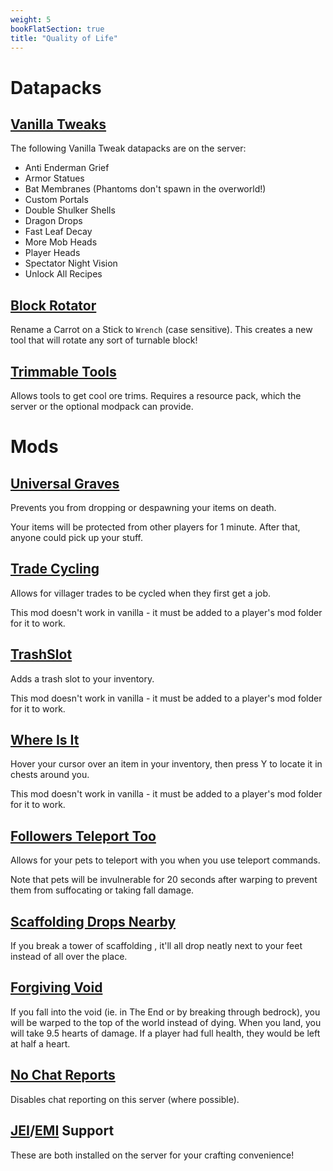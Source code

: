 ```yaml
---
weight: 5
bookFlatSection: true
title: "Quality of Life"
---
```


# Datapacks

## [Vanilla Tweaks](https://vanillatweaks.net/)

The following Vanilla Tweak datapacks are on the server:

- Anti Enderman Grief
- Armor Statues
- Bat Membranes (Phantoms don't spawn in the overworld!)
- Custom Portals
- Double Shulker Shells
- Dragon Drops
- Fast Leaf Decay
- More Mob Heads
- Player Heads
- Spectator Night Vision
- Unlock All Recipes

## [Block Rotator](https://github.com/GoldenDelicios/block_rotator)

Rename a Carrot on a Stick to `Wrench` (case sensitive). This creates a new tool that will rotate any sort of turnable block!

## [Trimmable Tools](https://modrinth.com/datapack/trimmable-tools?hl=en-US)

Allows tools to get cool ore trims. Requires a resource pack, which the server or the optional modpack can provide.

# Mods

## [Universal Graves](https://modrinth.com/mod/universal-graves?hl=en-US)

Prevents you from dropping or despawning your items on death.

Your items will be protected from other players for 1 minute. After that, anyone could pick up your stuff.

## [Trade Cycling](https://modrinth.com/mod/trade-cycling)

Allows for villager trades to be cycled when they first get a job.

This mod doesn't work in vanilla - it must be added to a player's mod folder for it to work.

## [TrashSlot](https://modrinth.com/mod/trashslot?hl=en-US)

Adds a trash slot to your inventory.

This mod doesn't work in vanilla - it must be added to a player's mod folder for it to work.

## [Where Is It](https://modrinth.com/mod/where-is-it)

Hover your cursor over an item in your inventory, then press Y to locate it in chests around you.

This mod doesn't work in vanilla - it must be added to a player's mod folder for it to work.

## [Followers Teleport Too](https://modrinth.com/mod/followers-teleport-too)

Allows for your pets to teleport with you when you use teleport commands.

Note that pets will be invulnerable for 20 seconds after warping to prevent them from suffocating or taking fall damage.

## [Scaffolding Drops Nearby](https://modrinth.com/mod/scaffolding-drops-nearby)

If you break a tower of scaffolding , it'll all drop neatly next to your feet instead of all over the place.

## [Forgiving Void](https://modrinth.com/mod/forgiving-void?hl=en-US)

If you fall into the void (ie. in The End or by breaking through bedrock), you will be warped to the top of the world instead of dying. When you land, you will take 9.5 hearts of damage. If a player had full health, they would be left at half a heart.

## [No Chat Reports](https://modrinth.com/mod/no-chat-reports/versions?hl=en-US)

Disables chat reporting on this server (where possible).

## [JEI](https://modrinth.com/mod/jei?hl=en-US)/[EMI](https://modrinth.com/mod/emi?hl=en-US) Support

These are both installed on the server for your crafting convenience!